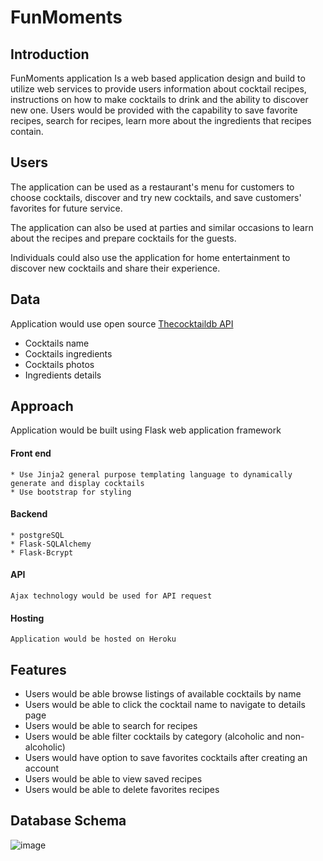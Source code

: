 # FunMoments 
## Introduction
  FunMoments application Is a web based application design and build to utilize web services to provide users information about cocktail recipes, instructions on       how to make cocktails to drink and the ability to discover new one. Users would be provided with the capability to save favorite recipes, search for recipes, learn more about the ingredients that recipes contain. 

## Users
  The application can be used as a restaurant's menu for customers to choose cocktails, discover and try new cocktails, and save customers' favorites for future service. 
  
  The application can also be used at parties and similar occasions to learn about the recipes and prepare cocktails for the guests. 

  Individuals could also use the application for home entertainment to discover new cocktails and share their experience. 

## Data
  Application would use open source [Thecocktaildb API](https://www.thecocktaildb.com/api.php?ref=apilist.fun, "Thecocktaildb API") 
  * Cocktails name 
  * Cocktails ingredients 
  * Cocktails photos 
  * Ingredients details 

## Approach 
   Application would be built using Flask web application framework 
   #### Front end 
    * Use Jinja2 general purpose templating language to dynamically generate and display cocktails 
    * Use bootstrap for styling 
   #### Backend 
    * postgreSQL
    * Flask-SQLAlchemy
    * Flask-Bcrypt
   #### API
    Ajax technology would be used for API request
   #### Hosting
    Application would be hosted on Heroku

## Features
   * Users would be able browse listings of available cocktails by name 
   * Users would be able to click the cocktail name to navigate to details page 
   * Users would be able to search for recipes 
   * Users would be able filter cocktails by category (alcoholic and non-alcoholic)
   * Users would have option to save favorites cocktails after creating an account
   * Users would be able to view saved recipes 
   * Users would be able to delete favorites recipes 

## Database Schema
  ![image](https://user-images.githubusercontent.com/18507815/146768202-8b611353-2aa6-45cf-9021-9cb371c3042c.png)

